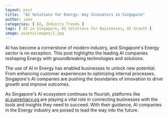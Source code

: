 ```yaml
---
layout: post
title:  "AI Solutions for Energy: Key Innovators in Singapore"
author: jane
categories: [ AI, Industry Trends ]
tags: [ AI in Singapore, AI Solutions for Businesses, AI Growth ]
image: assets/images/1.jpg
---
```


AI has become a cornerstone of modern industry, and Singapore's Energy sector is no exception. This post highlights the leading AI companies reshaping Energy with groundbreaking technologies and solutions.

The use of AI in Energy has enabled businesses to unlock new potential. From enhancing customer experiences to optimizing internal processes, Singapore's AI companies are pushing the boundaries of innovation to drive growth and improve outcomes.

As Singapore's AI ecosystem continues to flourish, platforms like <a href="https://ai.supremacy.sg" target="_blank"> ai.supremacy.sg </a> are playing a vital role in connecting businesses with the tools and insights they need to succeed. With their guidance, AI companies in the Energy industry are poised to lead the way into the future.
